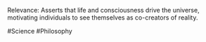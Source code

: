 Relevance: Asserts that life and consciousness drive the universe, motivating individuals to see themselves as co-creators of reality.

#Science #Philosophy